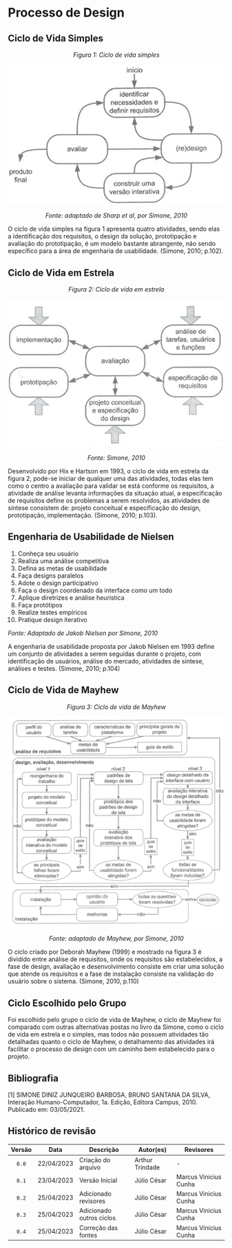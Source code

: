 # Processo de Design

## Ciclo de Vida Simples
<center>

*Figura 1: Ciclo de vida simples*

![Ciclo de Vida Simples](../img/ciclo_simples.png)

*Fonte: adaptado de Sharp et al, por Simone, 2010*
</center>

O ciclo de vida simples na figura 1 apresenta quatro atividades, sendo elas a identificação dos requisitos, o design da solução, prototipação e avaliação do prototipação, é um modelo bastante abrangente, não sendo específico para a área de engenharia de usabilidade. (Simone, 2010; p.102).

## Ciclo de Vida em Estrela
<center>

*Figura 2: Ciclo de vida em estrela*

![Ciclo de Vida em Estrela](../img/ciclo_estrela.png)

*Fonte: Simone, 2010*
</center>

Desenvolvido por Hix e Hartson em 1993, o ciclo de vida em estrela da figura 2, pode-se iniciar de qualquer uma das atividades, todas elas tem como o centro a avaliação para validar se está conforme os requisitos, a atividade de análise levanta informações da situação atual, a especificação de requisitos define os problemas a serem resolvidos, as atividades de síntese consistem de: projeto conceitual e especificação do design, prototipação, implementação. (Simone, 2010; p.103).

## Engenharia de Usabilidade de Nielsen

1. Conheça seu usuário
2. Realiza uma análise competitiva
3. Defina as metas de usabilidade
4. Faça designs paralelos
5. Adote o design participativo
6. Faça o design coordenado da interface como um todo
7. Aplique diretrizes e análise heurística
8. Faça protótipos
9. Realize testes empíricos
10. Pratique design iterativo

*Fonte: Adaptado de Jakob Nielsen por Simone, 2010*

A engenharia de usabilidade proposta por Jakob Nielsen em 1993 define um conjunto de atividades a serem seguidas durante o projeto, com identificação de usuários, análise do mercado, atividades de síntese, análises e testes. (Simone, 2010; p.104)

## Ciclo de Vida de Mayhew
<center>

*Figura 3: Ciclo de vida de Mayhew*

![Ciclo de Vida Mayhew](../img/ciclo_mayhew.png)

*Fonte: adaptado de Mayhew, por Simone, 2010*
</center>

O ciclo criado por Deborah Mayhew (1999) e mostrado na figura 3 é dividido entre análise de requisitos, onde os requisitos são estabelecidos, a fase de design, avaliação e desenvolvimento consiste em criar uma solução que atende os requisitos e a fase de instalação consiste na validação do usuário sobre o sistema. (Simone, 2010, p.110)

## Ciclo Escolhido pelo Grupo

Foi escolhido pelo grupo o ciclo de vida de Mayhew, o ciclo de Mayhew foi comparado com outras alternativas postas no livro da Simone, como o ciclo de vida em estrela e o simples, mas todos não possuem atividades tão detalhadas quanto o ciclo de Mayhew, o detalhamento das atividades irá facilitar o processo de design com um caminho bem estabelecido para o projeto.

## Bibliografia

[1] SIMONE DINIZ JUNQUEIRO BARBOSA, BRUNO SANTANA DA SILVA, Interação Humano-Computador, 1a.
Edição, Editora Campus, 2010. Publicado em: 03/05/2021.

## Histórico de revisão

| Versão     | Data        | Descrição            | Autor(es)                          | Revisores  |
| :--------: | :---------: | -------------------- | ---------------------------------- | ---------- |
| `0.0`      |  22/04/2023 | Criação do arquivo   | Arthur Trindade           | -          |
| `0.1`      |  23/04/2023 | Versão Inicial       | Júlio César                  | Marcus Vinicius Cunha |
| `0.2`      |  25/04/2023 | Adicionado revisores | Júlio César                  | Marcus Vinicius Cunha |
| `0.3`      |  25/04/2023 | Adicionado outros ciclos | Júlio César              | Marcus Vinicius Cunha |
| `0.4`      |  25/04/2023 | Correção das fontes | Júlio César              | Marcus Vinicius Cunha |